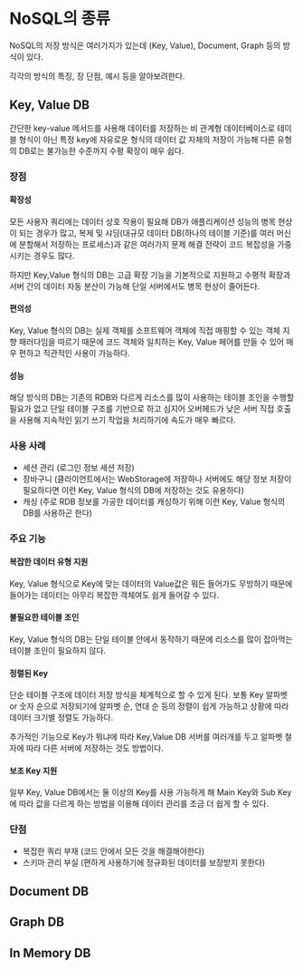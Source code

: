 # NoSQL의 종류

NoSQL의 저장 방식은 여러가지가 있는데 (Key, Value), Document, Graph 등의 방식이 있다.

각각의 방식의 특징, 장 단점, 예시 등을 알아보려한다.

## Key, Value DB

간단한 key-value 메서드를 사용해 데이터를 저장하는 비 관계형 데이터베이스로 테이블 형식이 아닌 특정 key에 자유로운 형식의 데이터 값 자체의 저장이 가능해 다른 유형의 DB로는 불가능한 수준까지 수평 확장이 매우 쉽다.

### 장점

#### 확장성

모든 사용자 쿼리에는 데이터 상호 작용이 필요해 DB가 애플리케이션 성능의 병목 현상이 되는 경우가 많고, 복제 및 샤딩(대규모 데이터 DB(하나의 테이블 기준)를 여러 머신에 분할해서 저장하는 프로세스)과 같은 여러가지 문제 해결 전략이 코드 복잡성을 가중시키는 경우도 많다.

하지만 Key,Value 형식의 DB는 고급 확장 기능을 기본적으로 지원하고 수평적 확장과 서버 간의 데이터 자동 분산이 가능해 단일 서버에서도 병목 현상이 줄어든다.

#### 편의성

Key, Value 형식의 DB는 실제 객체를 소프트웨어 객체에 직접 매핑할 수 있는 객체 지향 패러다임을 따르기 때문에 코드 객체와 일치하는 Key, Value 페어를 만들 수 있어 매우 편하고 직관적인 사용이 가능하다.

#### 성능

해당 방식의 DB는 기존의 RDB와 다르게 리소스를 많이 사용하는 테이블 조인을 수행할 필요가 없고 단일 테이블 구조를 기반으로 하고 심지어 오버헤드가 낮은 서버 직접 호출을 사용해 지속적인 읽기 쓰기 작업을 처리하기에 속도가 매우 빠르다.

### 사용 사례

- 세션 관리 (로그인 정보 세션 저장)
- 장바구니 (클라이언트에서는 WebStorage에 저장하나 서버에도 해당 정보 저장이 필요하다면 이런 Key, Value 형식의 DB에 저장하는 것도 유용하다)
- 캐싱 (주로 RDB 정보를 가공한 데이터를 캐싱하기 위해 이런 Key, Value 형식의 DB를 사용하곤 한다)

### 주요 기능

#### 복잡한 데이터 유형 지원

Key, Value 형식으로 Key에 맞는 데이터의 Value값은 뭐든 들어가도 무방하기 때문에 들어가는 데이터는 아무리 복잡한 객체여도 쉽게 들어갈 수 있다.

#### 불필요한 테이블 조인

Key, Value 형식의 DB는 단일 테이블 안에서 동작하기 때문에 리소스를 많이 잡아먹는 테이블 조인이 필요하지 않다.

#### 정렬된 Key

단순 테이블 구조에 데이터 저장 방식을 체계적으로 할 수 있게 된다. 보통 Key 알파벳 or 숫자 순으로 저장되기에 알파벳 순, 연대 순 등의 정렬이 쉽게 가능하고 상황에 따라 데이터 크기별 정렬도 가능하다.

추가적인 기능으로 Key가 뭐냐에 따라 Key,Value DB 서버를 여러개를 두고 알파벳 철자에 따라 다른 서버에 저장하는 것도 방법이다.

#### 보조 Key 지원

일부 Key, Value DB에서는 둘 이상의 Key를 사용 가능하게 해 Main Key와 Sub Key 에 따라 값을 다르게 하는 방법을 이용해 데이터 관리를 조금 더 쉽게 할 수 있다.

### 단점

- 복잡한 쿼리 부재 (코드 안에서 모든 것을 해결해야한다)
- 스키마 관리 부실 (편하게 사용하기에 정규화된 데이터를 보장받지 못한다)

## Document DB

## Graph DB

## In Memory DB
